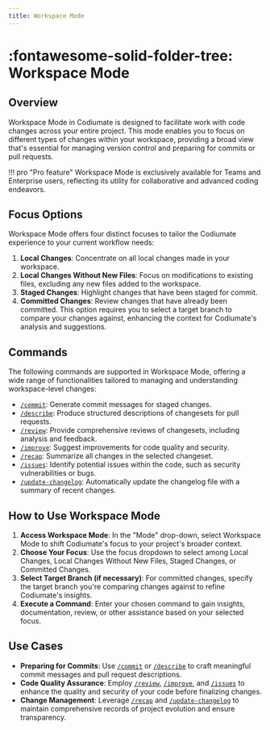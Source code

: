 ```yaml
---
title: Workspace Mode
---
```


# :fontawesome-solid-folder-tree: Workspace Mode

<h2>Overview</h2>
Workspace Mode in Codiumate is designed to facilitate work with code changes across your entire project. This mode enables you to focus on different types of changes within your workspace, providing a broad view that's essential for managing version control and preparing for commits or pull requests. 

!!! pro "Pro feature"
    Workspace Mode is exclusively available for Teams and Enterprise users, reflecting its utility for collaborative and advanced coding endeavors.

<h2>Focus Options</h2>
Workspace Mode offers four distinct focuses to tailor the Codiumate experience to your current workflow needs:

1. **Local Changes**: Concentrate on all local changes made in your workspace.
2. **Local Changes Without New Files**: Focus on modifications to existing files, excluding any new files added to the workspace.
3. **Staged Changes**: Highlight changes that have been staged for commit.
4. **Committed Changes**: Review changes that have already been committed. This option requires you to select a target branch to compare your changes against, enhancing the context for Codiumate's analysis and suggestions.

<h2>Commands</h2>
The following commands are supported in Workspace Mode, offering a wide range of functionalities tailored to managing and understanding workspace-level changes:

- [`/commit`](../commands/commit.md): Generate commit messages for staged changes.
- [`/describe`](../commands/describe.md): Produce structured descriptions of changesets for pull requests.
- [`/review`](../commands/review.md): Provide comprehensive reviews of changesets, including analysis and feedback.
- [`/improve`](../commands/improve.md): Suggest improvements for code quality and security.
- [`/recap`](../commands/recap.md): Summarize all changes in the selected changeset.
- [`/issues`](../commands/issues.md): Identify potential issues within the code, such as security vulnerabilities or bugs.
- [`/update-changelog`](../commands/update-changelog.md): Automatically update the changelog file with a summary of recent changes.

<h2>How to Use Workspace Mode</h2>

1. **Access Workspace Mode**: In the "Mode" drop-down, select Workspace Mode to shift Codiumate's focus to your project's broader context.
2. **Choose Your Focus**: Use the focus dropdown to select among Local Changes, Local Changes Without New Files, Staged Changes, or Committed Changes.
3. **Select Target Branch (if necessary)**: For committed changes, specify the target branch you're comparing changes against to refine Codiumate's insights.
4. **Execute a Command**: Enter your chosen command to gain insights, documentation, review, or other assistance based on your selected focus.

<h2>Use Cases</h2>

- **Preparing for Commits**: Use [`/commit`](../commands/commit.md) or [`/describe`](../commands/describe.md) to craft meaningful commit messages and pull request descriptions.
- **Code Quality Assurance**: Employ [`/review`](../commands/review.md), [`/improve`](../commands/improve.md), and [`/issues`](../commands/issues.md) to enhance the quality and security of your code before finalizing changes.
- **Change Management**: Leverage [`/recap`](../commands/recap.md) and [`/update-changelog`](../commands/update-changelog.md) to maintain comprehensive records of project evolution and ensure transparency.